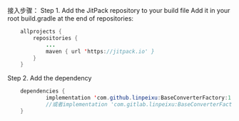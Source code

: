 接入步骤：
Step 1. Add the JitPack repository to your build file
Add it in your root build.gradle at the end of repositories:
```java
    allprojects {
		repositories {
			...
			maven { url 'https://jitpack.io' }
		}
	}
```
Step 2. Add the dependency
```java
    dependencies {
	        implementation 'com.github.linpeixu:BaseConverterFactory:1.0.2'
            //或者implementation 'com.gitlab.linpeixu:BaseConverterFactory:1.0.2'
	}
```